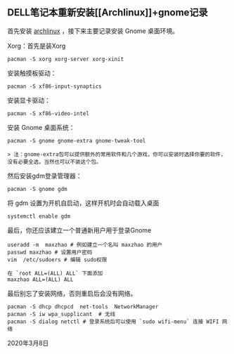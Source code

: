 ##  DELL笔记本重新安装[[Archlinux]]+gnome记录

首先安装 [archlinux][1] ，接下来主要记录安装 Gnome 桌面环境。

Xorg：首先是装Xorg

	pacman -S xorg xorg-server xorg-xinit

安装触摸板驱动：

	pacman -S xf86-input-synaptics

安装显卡驱动：

	pacman -S xf86-video-intel

安装 Gnome 桌面系统：

	pacman -S gnome gnome-extra gnome-tweak-tool

	> 注：gnome-extra包可以提供额外的常用软件和几个游戏，你可以安装时选择你要的软件，没有必要全选，当然也可以不装这个包。

然后安装gdm登录管理器：

	pacman -S gnome gdm

将 gdm 设置为开机自启动，这样开机时会自动载入桌面

	systemctl enable gdm

最后，你还应该建立一个普通新用户用于登录Gnome

	useradd -m  maxzhao # 例如建立一个名叫 maxzhao 的用户
	passwd maxzhao # 设置用户密码
	vim  /etc/sudoers # 编辑 sudo权限

	在 `root ALL=(ALL) ALL` 下面添加 
	maxzhao ALL=(ALL) ALL

最后别忘了安装网络，否则重启后会没有网络。

	pacman -S dhcp dhcpcd  net-tools  NetworkManager 
	pacman -S iw wpa_supplicant  # 无线
	pacman -S dialog netctl # 登录系统后可以使用 `sudo wifi-menu` 连接 WIFI 网络


2020年3月8日

[1]:	https://github.com/windfromdesert/blog/blob/master/2017/archlinux%E5%AE%89%E8%A3%85.md
 
